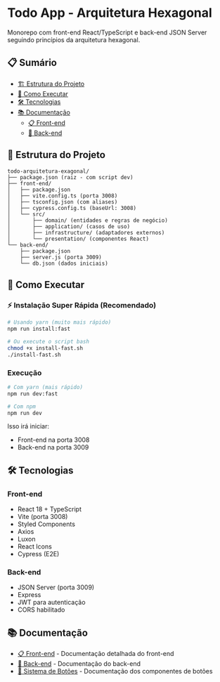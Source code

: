 # Todo App - Arquitetura Hexagonal

Monorepo com front-end React/TypeScript e back-end JSON Server seguindo princípios da arquitetura hexagonal.

## 📋 Sumário

- [🏗️ Estrutura do Projeto](#️-estrutura-do-projeto)
- [🚀 Como Executar](#-como-executar)
- [🛠️ Tecnologias](#️-tecnologias)
- [📚 Documentação](#-documentação)
  - [📋 Front-end](./front-end/README.md)
  - [🔧 Back-end](./back-end/README.md)

## 📁 Estrutura do Projeto

```
todo-arquitetura-exagonal/
├── package.json (raiz - com script dev)
├── front-end/
│   ├── package.json
│   ├── vite.config.ts (porta 3008)
│   ├── tsconfig.json (com aliases)
│   ├── cypress.config.ts (baseUrl: 3008)
│   └── src/
│       ├── domain/ (entidades e regras de negócio)
│       ├── application/ (casos de uso)
│       ├── infrastructure/ (adaptadores externos)
│       └── presentation/ (componentes React)
└── back-end/
    ├── package.json
    ├── server.js (porta 3009)
    └── db.json (dados iniciais)
```

## 🚀 Como Executar

### ⚡ Instalação Super Rápida (Recomendado)

```bash
# Usando yarn (muito mais rápido)
npm run install:fast

# Ou execute o script bash
chmod +x install-fast.sh
./install-fast.sh
```

### Execução

```bash
# Com yarn (mais rápido)
npm run dev:fast

# Com npm
npm run dev
```

Isso irá iniciar:

- Front-end na porta 3008
- Back-end na porta 3009

## 🛠️ Tecnologias

### Front-end

- React 18 + TypeScript
- Vite (porta 3008)
- Styled Components
- Axios
- Luxon
- React Icons
- Cypress (E2E)

### Back-end

- JSON Server (porta 3009)
- Express
- JWT para autenticação
- CORS habilitado

## 📚 Documentação

- [📋 Front-end](./front-end/README.md) - Documentação detalhada do front-end
- [🔧 Back-end](./back-end/README.md) - Documentação do back-end
- [🎨 Sistema de Botões](./front-end/docs/components/buttons.md) - Documentação dos componentes de botões
